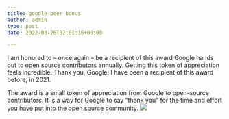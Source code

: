 ```yaml
---
title: google peer bonus
author: admin
type: post
date: 2022-08-26T02:01:16+00:00

---
```

I am honored to – once again – be a recipient of this award Google hands out to open source contributors annually. Getting this token of appreciation feels incredible. Thank you, Google! I have been a recipient of this award before, in 2021.

The award is a small token of appreciation from Google to open-source contributors. It is a way for Google to say “thank you” for the time and effort you have put into the open source community.
![](https://i.imgur.com/HknykHT.jpg)



